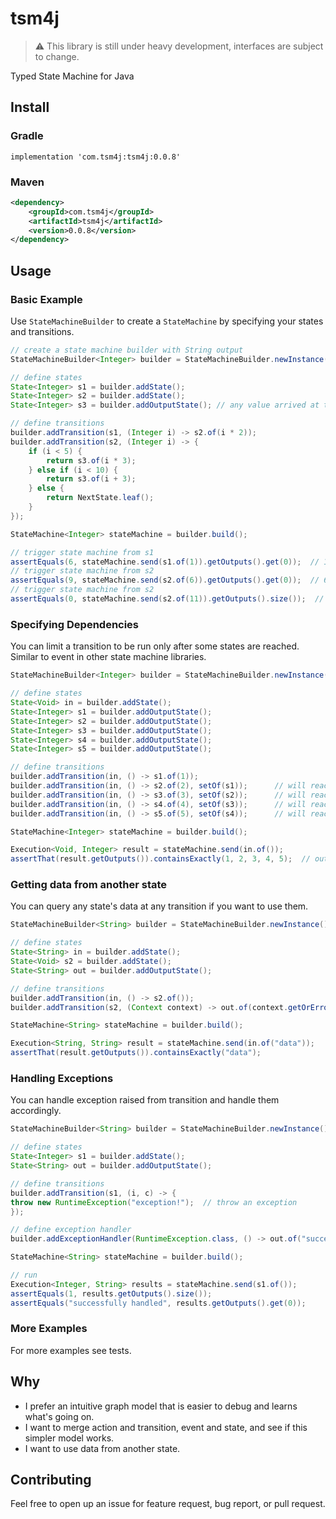 # tsm4j
> :warning: This library is still under heavy development, interfaces are subject to change.

Typed State Machine for Java

## Install

### Gradle
```
implementation 'com.tsm4j:tsm4j:0.0.8'
```

### Maven
```xml
<dependency>
    <groupId>com.tsm4j</groupId>
    <artifactId>tsm4j</artifactId>
    <version>0.0.8</version>
</dependency>
```

## Usage

### Basic Example

Use `StateMachineBuilder` to create a `StateMachine` by specifying your states and transitions.

```java
// create a state machine builder with String output
StateMachineBuilder<Integer> builder = StateMachineBuilder.newInstance();

// define states
State<Integer> s1 = builder.addState();
State<Integer> s2 = builder.addState();
State<Integer> s3 = builder.addOutputState(); // any value arrived at this state is output

// define transitions
builder.addTransition(s1, (Integer i) -> s2.of(i * 2));
builder.addTransition(s2, (Integer i) -> {
    if (i < 5) {
        return s3.of(i * 3);
    } else if (i < 10) {
        return s3.of(i + 3);
    } else {
        return NextState.leaf();
    }
});

StateMachine<Integer> stateMachine = builder.build();

// trigger state machine from s1
assertEquals(6, stateMachine.send(s1.of(1)).getOutputs().get(0));  // 1 * 2 * 3 = 6
// trigger state machine from s2
assertEquals(9, stateMachine.send(s2.of(6)).getOutputs().get(0));  // 6 + 3 = 9
// trigger state machine from s2
assertEquals(0, stateMachine.send(s2.of(11)).getOutputs().size());  // no output
```

### Specifying Dependencies
You can limit a transition to be run only after some states are reached.
Similar to event in other state machine libraries.
```java
StateMachineBuilder<Integer> builder = StateMachineBuilder.newInstance();

// define states
State<Void> in = builder.addState();
State<Integer> s1 = builder.addOutputState();
State<Integer> s2 = builder.addOutputState();
State<Integer> s3 = builder.addOutputState();
State<Integer> s4 = builder.addOutputState();
State<Integer> s5 = builder.addOutputState();

// define transitions
builder.addTransition(in, () -> s1.of(1));
builder.addTransition(in, () -> s2.of(2), setOf(s1));      // will reach s2 after s1
builder.addTransition(in, () -> s3.of(3), setOf(s2));      // will reach s3 after s2
builder.addTransition(in, () -> s4.of(4), setOf(s3));      // will reach s4 after s3
builder.addTransition(in, () -> s5.of(5), setOf(s4));      // will reach s5 after s4

StateMachine<Integer> stateMachine = builder.build();

Execution<Void, Integer> result = stateMachine.send(in.of());
assertThat(result.getOutputs()).containsExactly(1, 2, 3, 4, 5);  // outputs are in specified order
```
### Getting data from another state
You can query any state's data at any transition if you want to use them.

```java
StateMachineBuilder<String> builder = StateMachineBuilder.newInstance();

// define states
State<String> in = builder.addState();
State<Void> s2 = builder.addState();
State<String> out = builder.addOutputState();

// define transitions
builder.addTransition(in, () -> s2.of());
builder.addTransition(s2, (Context context) -> out.of(context.getOrError(in)));  // get data from "in" state using context

StateMachine<String> stateMachine = builder.build();

Execution<String, String> result = stateMachine.send(in.of("data"));
assertThat(result.getOutputs()).containsExactly("data");
```

### Handling Exceptions
You can handle exception raised from transition and handle them accordingly.
```java
StateMachineBuilder<String> builder = StateMachineBuilder.newInstance();

// define states
State<Integer> s1 = builder.addState();
State<String> out = builder.addOutputState();

// define transitions
builder.addTransition(s1, (i, c) -> {
throw new RuntimeException("exception!");  // throw an exception
});

// define exception handler
builder.addExceptionHandler(RuntimeException.class, () -> out.of("successfully handled"));  // handle it and move to some state

StateMachine<String> stateMachine = builder.build();

// run
Execution<Integer, String> results = stateMachine.send(s1.of());
assertEquals(1, results.getOutputs().size());
assertEquals("successfully handled", results.getOutputs().get(0));
```
### More Examples
For more examples see tests.

## Why
- I prefer an intuitive graph model that is easier to debug and learns what's going on.
- I want to merge action and transition, event and state, and see if this simpler model works.
- I want to use data from another state.

## Contributing
Feel free to open up an issue for feature request, bug report, or pull request.
